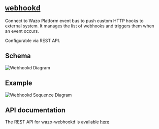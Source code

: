 # [`webhookd`](https://github.com/wazo-platform/wazo-webhookd)

Connect to Wazo Platform event bus to push custom HTTP hooks to external
system. It manages the list of webhooks and triggers them when an event occurs.

Configurable via REST API.

## Schema

![Webhookd Diagram](diagram.svg)

## Example

![Webhookd Sequence Diagram](sequence-diagram.svg)


## API documentation

The REST API for wazo-webhookd is available [here](/documentation/api/webhook.html)
